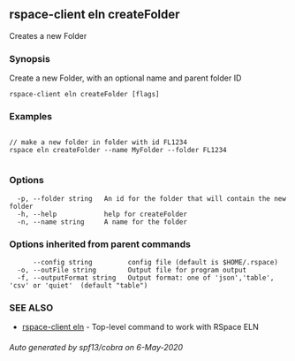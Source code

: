 ## rspace-client eln createFolder

Creates a new Folder

### Synopsis


Create a new Folder, with an optional name and parent folder ID
	

```
rspace-client eln createFolder [flags]
```

### Examples

```

// make a new folder in folder with id FL1234
rspace eln createFolder --name MyFolder --folder FL1234
	
```

### Options

```
  -p, --folder string   An id for the folder that will contain the new folder
  -h, --help            help for createFolder
  -n, --name string     A name for the folder
```

### Options inherited from parent commands

```
      --config string         config file (default is $HOME/.rspace)
  -o, --outFile string        Output file for program output
  -f, --outputFormat string   Output format: one of 'json','table', 'csv' or 'quiet'  (default "table")
```

### SEE ALSO

* [rspace-client eln](rspace-client_eln.md)	 - Top-level command to work with RSpace ELN

###### Auto generated by spf13/cobra on 6-May-2020

